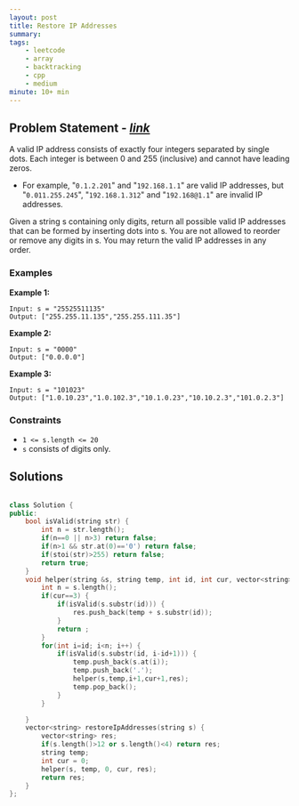 ```yaml
---
layout: post
title: Restore IP Addresses                       
summary:
tags:
    - leetcode
    - array
    - backtracking
    - cpp
    - medium
minute: 10+ min
---
```


## Problem Statement - [*link*](https://leetcode.com/problems/restore-ip-addresses/description/)  

A valid IP address consists of exactly four integers separated by single dots. Each integer is between 0 and 255 (inclusive) and cannot have leading zeros.

+ For example, "`0.1.2.201`" and "`192.168.1.1`" are valid IP addresses, but "`0.011.255.245`", "`192.168.1.312`" and "`192.168@1.1`" are invalid IP addresses.

Given a string s containing only digits, return all possible valid IP addresses that can be formed by inserting dots into s. You are not allowed to reorder or remove any digits in s. You may return the valid IP addresses in any order.

### Examples


**Example 1:**   
```
Input: s = "25525511135"
Output: ["255.255.11.135","255.255.111.35"]
```


**Example 2:**   
```
Input: s = "0000"
Output: ["0.0.0.0"]
```

**Example 3:**   
```
Input: s = "101023"
Output: ["1.0.10.23","1.0.102.3","10.1.0.23","10.10.2.3","101.0.2.3"]
```


### Constraints

+ `1 <= s.length <= 20`
+ `s` consists of digits only.

## Solutions

```cpp

class Solution {
public:
    bool isValid(string str) {
        int n = str.length();
        if(n==0 || n>3) return false;
        if(n>1 && str.at(0)=='0') return false;
        if(stoi(str)>255) return false;
        return true;
    }
    void helper(string &s, string temp, int id, int cur, vector<string> &res) {
        int n = s.length();
        if(cur==3) {
            if(isValid(s.substr(id))) {
                res.push_back(temp + s.substr(id));
            }
            return ;     
        }
        for(int i=id; i<n; i++) {
            if(isValid(s.substr(id, i-id+1))) {
                temp.push_back(s.at(i));
                temp.push_back('.');
                helper(s,temp,i+1,cur+1,res);
                temp.pop_back();
            }
        }

    }
    vector<string> restoreIpAddresses(string s) {
        vector<string> res;
        if(s.length()>12 or s.length()<4) return res;
        string temp;
        int cur = 0;
        helper(s, temp, 0, cur, res);
        return res;
    }
};

```

